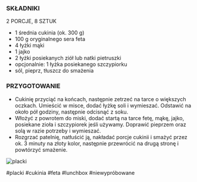 ### SKŁADNIKI

 2 PORCJE, 8 SZTUK

-   1 średnia cukinia (ok. 300 g)
-   100 g oryginalnego sera feta
-   4 łyżki mąki
-   1 jajko
-   2 łyżki posiekanych ziół lub natki pietruszki
-   opcjonalnie: 1 łyżka posiekanego szczypiorku
-   sól, pieprz, tłuszcz do smażenia

### PRZYGOTOWANIE

-   Cukinię przyciąć na końcach, następnie zetrzeć na tarce o większych oczkach. Umieścić w misce, dodać łyżkę soli i wymieszać. Odstawić na około pół godziny, następnie odcisnąć z soku.
-   Włożyć z powrotem do miski, dodać startą na tarce fetę, mąkę, jajko, posiekane zioła i szczypiorek jeśli używamy. Doprawić pieprzem oraz solą w razie potrzeby i wymieszać.
-   Rozgrzać patelnię, natłuścić ją, nakładać porcje cukinii i smażyć przez ok. 3 minuty na złoty kolor, następnie przewrócić na drugą stronę i powtórzyć smażenie.

![placki](https://www.kwestiasmaku.com/sites/v123.kwestiasmaku.com/files/placki_z_cukinii_z_feta_01.jpg)

#placki #cukinia #feta #lunchbox #niewypróbowane 